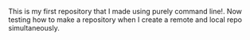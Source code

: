 This is my first repository that I made using purely command line!. Now testing how to make a repository
when I create a remote and local repo simultaneously.